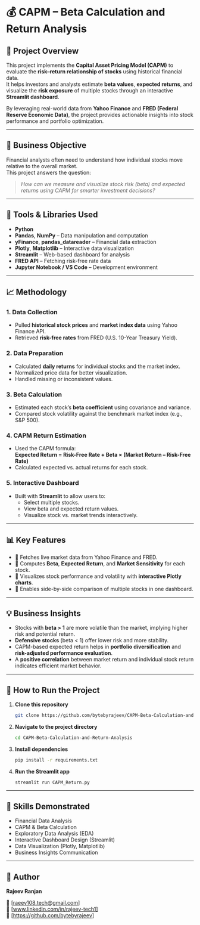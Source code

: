 # 💰 CAPM – Beta Calculation and Return Analysis

## 🧠 Project Overview
This project implements the **Capital Asset Pricing Model (CAPM)** to evaluate the **risk–return relationship of stocks** using historical financial data.  
It helps investors and analysts estimate **beta values**, **expected returns**, and visualize the **risk exposure** of multiple stocks through an interactive **Streamlit dashboard**.

By leveraging real-world data from **Yahoo Finance** and **FRED (Federal Reserve Economic Data)**, the project provides actionable insights into stock performance and portfolio optimization.

---

## 🎯 Business Objective
Financial analysts often need to understand how individual stocks move relative to the overall market.  
This project answers the question:  
> *How can we measure and visualize stock risk (beta) and expected returns using CAPM for smarter investment decisions?*

---

## 🧩 Tools & Libraries Used
- **Python**
- **Pandas**, **NumPy** – Data manipulation and computation  
- **yFinance**, **pandas_datareader** – Financial data extraction  
- **Plotly**, **Matplotlib** – Interactive data visualization  
- **Streamlit** – Web-based dashboard for analysis  
- **FRED API** – Fetching risk-free rate data  
- **Jupyter Notebook / VS Code** – Development environment  

---

## 📈 Methodology

### 1. Data Collection
- Pulled **historical stock prices** and **market index data** using Yahoo Finance API.
- Retrieved **risk-free rates** from FRED (U.S. 10-Year Treasury Yield).

### 2. Data Preparation
- Calculated **daily returns** for individual stocks and the market index.  
- Normalized price data for better visualization.  
- Handled missing or inconsistent values.

### 3. Beta Calculation
- Estimated each stock’s **beta coefficient** using covariance and variance.  
- Compared stock volatility against the benchmark market index (e.g., S&P 500).

### 4. CAPM Return Estimation
- Used the CAPM formula:  
  	**Expected Return = Risk-Free Rate + Beta × (Market Return – Risk-Free Rate)**  
- Calculated expected vs. actual returns for each stock.

### 5. Interactive Dashboard
- Built with **Streamlit** to allow users to:  
  - Select multiple stocks.  
  - View beta and expected return values.  
  - Visualize stock vs. market trends interactively.

---

## 📊 Key Features
- 🔹 Fetches live market data from Yahoo Finance and FRED.  
- 🔹 Computes **Beta**, **Expected Return**, and **Market Sensitivity** for each stock.  
- 🔹 Visualizes stock performance and volatility with **interactive Plotly charts**.  
- 🔹 Enables side-by-side comparison of multiple stocks in one dashboard.  

---

## 💡 Business Insights
- Stocks with **beta > 1** are more volatile than the market, implying higher risk and potential return.  
- **Defensive stocks** (beta < 1) offer lower risk and more stability.  
- CAPM-based expected return helps in **portfolio diversification** and **risk-adjusted performance evaluation**.  
- A **positive correlation** between market return and individual stock return indicates efficient market behavior.

---

## 🧰 How to Run the Project

1. **Clone this repository**
   ```bash
   git clone https://github.com/bytebyrajeev/CAPM-Beta-Calculation-and-Return-Analysis.git
   ```

2. **Navigate to the project directory**
   ```bash
   cd CAPM-Beta-Calculation-and-Return-Analysis
   ```

3. **Install dependencies**
   ```bash
   pip install -r requirements.txt
   ```

4. **Run the Streamlit app**
   ```bash
   streamlit run CAPM_Return.py
   ```


---

## 🚀 Skills Demonstrated
- Financial Data Analysis  
- CAPM & Beta Calculation  
- Exploratory Data Analysis (EDA)  
- Interactive Dashboard Design (Streamlit)  
- Data Visualization (Plotly, Matplotlib)  
- Business Insights Communication  

---

## 🧾 Author
**Rajeev Ranjan** 

📧 [raeev108.tech@gmail.com]  
🔗 [www.linkedin.com/in/rajeev-tech1]  
📂 [https://github.com/bytebyrajeev]

